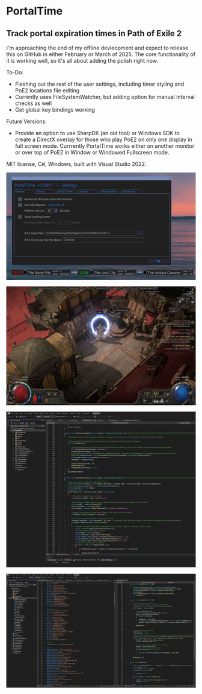 # PortalTime
<h2>Track portal expiration times in Path of Exile 2</h2>

I'm approaching the end of my offline devleopment and expect to release this on GitHub in either February or March of 2025. The core functionality of it is working well, so it's all about adding the polish right now.

To-Do:
* Fleshing out the rest of the user settings, including timer styling and PoE2 locations file editing
* Currently uses FileSystemWatcher, but adding option for manual interval checks as well
* Get global key bindings working

Future Versions:
* Provide an option to use SharpDX (an old tool) or Windows SDK to create a DirectX overlay for those who play PoE2 on only one display in full screen mode. Currrently PortalTime works either on another monitor or over top of PoE2 in Window or Windowed Fullscreen mode.

MIT license, C#, Windows, built with Visual Studio 2022.

![PortalTime with Timers running and Settings Panel open](./PortalTime_Running.jpg)

![PoE2 Windowed Fullscreen and PortalTime](./PoE2_and_PortalTime.jpg)

![PortalTime Progress as of January, 2025](./PortalTime_Progress_Jan2025.jpg)

![PortalTime Progress as of January, 2025](./PortalTime_Progress_Jan2025_2.jpg)
